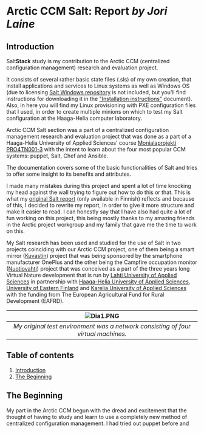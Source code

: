**Arctic CCM Salt: Report** *by Jori Laine*
===================

## Introduction

Salt**Stack** study is my contribution to the Arctic CCM (centralized configuration management) research and evaluation project.

It consists of several rather basic state files (.sls) of my own creation, that install applications and services to Linux systems as well as Windows OS (due to licensing [Salt Windows repository](https://docs.saltstack.com/en/latest/topics/windows/windows-package-manager.html) is not included, but you’ll find instructions for downloading it in the ["Installation instructions"](https://github.com/joonaleppalahti/CCM/blob/master/salt/Installation%20instructions.md) document). Also, in here you will find my Linux provisioning with PXE configuration files that I used, in order to create multiple minions on which to test my Salt configuration at the Haaga-Helia computer laboratory.

Arctic CCM Salt section was a part of a centralized configuration management research and evaluation project that was done as a part of a Haaga-Helia University of Applied Sciences' course [Monialaprojekti PRO4TN001-3](http://www.haaga-helia.fi/fi/opinto-opas/opintojaksokuvaukset/PRO4TN001) with the intent to learn about the four most popular CCM systems: puppet, Salt, Chef and Ansible.

The documentation covers some of the basic functionalities of Salt and tries to offer some insight to its benefits and attributes.

I made many mistakes during this project and spent a lot of time knocking my head against the wall trying to figure out how to do this or that. This is what my [original Salt report](https://github.com/joonaleppalahti/CCM/blob/master/salt/Origin%20(in%20finnish)/Salt%20raportti.md) (only available in Finnish) reflects and because of this, I decided to rewrite my report, in order to give it more structure and make it easier to read. I can honestly say that I have also had quite a lot of fun working on this project, this being mostly thanks to my amazing friends in the Arctic project workgroup and my family that gave me the time to work on this.

My Salt research has been used and studied for the use of Salt in two projects coinciding with our Arctic CCM project, one of them being a smart mirror ([Kuvastin](https://kuvastinblog.wordpress.com/)) project that was being sponsored by the smartphone manufacturer OnePlus and the other being the Campfire occupation monitor ([Nuotiovahti](https://raspluonto.wordpress.com/)) project that was conceived as a part of the three years long Virtual Nature development that is run by [Lahti University of Applied Sciences](http://www.lamk.fi/english/Sivut/default.aspx)
in partnership with [Haaga-Helia University of Applied Sciences](https://www.haaga-helia.fi/en/frontpage), [University of Eastern Finland](http://www.uef.fi/en/web/mot) and [Karelia University of Applied Sciences](http://www.karelia.fi/en/) with the funding from The European Agricultural Fund for Rural Development (EAFRD).



| ![Dia1.PNG](https://github.com/joonaleppalahti/CCM/blob/master/salt/saltimg/Dia1.PNG) | 
|:--:| 
| *My original test environment was a network consisting of four virtual machines.* |


## Table of contents
1. [Introduction](#introduction)
2. [The Beginning](#the-beginning)

## The Beginning

My part in the Arctic CCM begun with the dread and excitement that the thought of having to study and learn to use a completely new method of centralized configuration management. I had tried out puppet before and 
